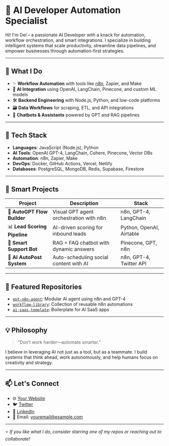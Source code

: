 # 🤖 AI Developer Automation Specialist

Hi! I'm Del – a passionate AI Developer with a knack for automation, workflow orchestration, and smart integrations. I specialize in building intelligent systems that scale productivity, streamline data pipelines, and empower businesses through automation-first strategies.

---

## 🚀 What I Do

- ✨ **Workflow Automation** with tools like [n8n](https://n8n.io), Zapier, and Make
- 🧠 **AI Integration** using OpenAI, LangChain, Pinecone, and custom ML models
- 🛠️ **Backend Engineering** with Node.js, Python, and low-code platforms
- 🗃️ **Data Workflows** for scraping, ETL, and API integrations
- 📡 **Chatbots & Assistants** powered by GPT and RAG pipelines

---

## 🧩 Tech Stack

- **Languages**: JavaScript (Node.js), Python
- **AI Tools**: OpenAI GPT-4, LangChain, Cohere, Pinecone, Vector DBs
- **Automation**: n8n, Zapier, Make
- **DevOps**: Docker, GitHub Actions, Vercel, Netlify
- **Databases**: PostgreSQL, MongoDB, Redis, Supabase, Firestore

---

## 🧠 Smart Projects

| Project | Description | Stack |
|--------|-------------|-------|
| 🧠 **AutoGPT Flow Builder** | Visual GPT agent orchestration with n8n | n8n, GPT-4, LangChain |
| 📊 **Lead Scoring Pipeline** | AI-driven scoring for inbound leads | Python, OpenAI, Airtable |
| 💬 **Smart Support Bot** | RAG + FAQ chatbot with dynamic answers | Pinecone, GPT, n8n |
| 🔄 **AI AutoPost System** | Auto-scheduling social content with AI | n8n, GPT-4, Twitter API |

---

## 📂 Featured Repositories

- [`gpt-n8n-agent`](https://github.com/cloudmindsai/gpt-n8n-agent): Modular AI agent using n8n and GPT-4
- [`workflow-library`](https://github.com/cloudmindsai/workflow-library): Collection of reusable n8n automations
- [`ai-saas-template`](https://github.com/cloudmindsai/ai-saas-template): Boilerplate for AI SaaS apps

---

## 💡 Philosophy

> “Don’t work harder—automate smarter.”

I believe in leveraging AI not just as a tool, but as a teammate. I build systems that think ahead, work autonomously, and help humans focus on creativity and strategy.

---

## 📫 Let's Connect

- 🌐 [Your Website](https://cloudmindsai.com)
- 🐦 [Twitter](https://x.com/CloudMindsAI)
- 💼 [LinkedIn](https://linkedin.com/in/yourprofile)
- 📧 Email: [youremail@example.com](mailto:hello@cloudmindsai.com)

---

⭐️ _If you like what I do, consider starring one of my repos or reaching out to collaborate!_
